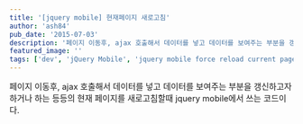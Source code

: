 ```yaml
---
title: '[jquery mobile] 현재페이지 새로고침'
author: 'ash84'
pub_date: '2015-07-03'
description: '페이지 이동후, ajax 호출해서 데이터를 넣고 데이터를 보여주는 부분을 갱신하고자 하거나 하는 등등의 현재 페이지를 새로고침할때 jquery mobile에서 쓰는 코드이다.'
featured_image: ''
tags: ['dev', 'jQuery Mobile', 'jquery mobile force reload current page', '현재 페이지 새로고침']
---
```



<span style="font-size: 11pt;">페이지 이동후, ajax 호출해서 데이터를 넣고 데이터를 보여주는 부분을 갱신하고자 하거나 하는 등등의 현재 페이지를 새로고침할때 jquery mobile에서 쓰는 코드이다. </span>

<script src="https://gist.github.com/AhnSeongHyun/fa31fb1b531cb23419a8.js"></script>



